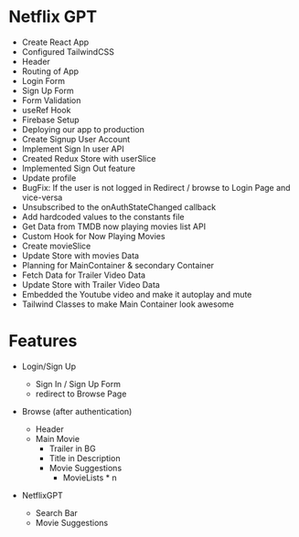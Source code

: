 # Netflix GPT

- Create React App
- Configured TailwindCSS
- Header
- Routing of App
- Login Form
- Sign Up Form
- Form Validation
- useRef Hook
- Firebase Setup
- Deploying our app to production
- Create Signup User Account
- Implement Sign In user API
- Created Redux Store with userSlice
- Implemented Sign Out feature
- Update profile 
- BugFix: If the user is not logged in Redirect / browse to Login Page and vice-versa
- Unsubscribed to the onAuthStateChanged callback
- Add hardcoded values to the constants file
- Get Data from TMDB now playing movies list API
- Custom Hook for Now Playing Movies
- Create movieSlice
- Update Store with movies Data
- Planning for MainContainer & secondary Container
- Fetch Data for Trailer Video Data
- Update Store with Trailer Video Data
- Embedded the Youtube video and make it autoplay and mute
- Tailwind Classes to make Main Container look awesome

# Features
- Login/Sign Up
    - Sign In / Sign Up Form
    - redirect to Browse Page
- Browse (after authentication)
    - Header
    - Main Movie
        - Trailer in BG
        - Title in Description
        - Movie Suggestions
            - MovieLists * n

- NetflixGPT
    - Search Bar
    - Movie Suggestions